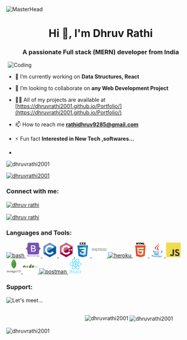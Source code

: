 ![MasterHead](https://i.gifer.com/6HLC.gif)

<h1 align="center">Hi 👋, I'm Dhruv Rathi</h1>
<h3 align="center">A passionate Full stack (MERN) developer from India</h3>

<img align="right" alt="Coding" width="500" margin-right="30px" src="https://www.thepostcity.com/wp-content/uploads/2020/12/Become-a-Web-Developer-780x470.jpg">



<p align="left"> <a href="https://twitter.com/" target="blank"><img src="https://img.shields.io/twitter/follow/?logo=twitter&style=for-the-badge" alt="" /></a> </p>

- 🔭 I’m currently working on **Data Structures, React**

- 👯 I’m looking to collaborate on **any Web Development Project**

- 👨‍💻 All of my projects are available at [https://dhruvrathi2001.github.io/Portfolio/](https://dhruvrathi2001.github.io/Portfolio/)

- 📫 How to reach me **rathidhruv9285@gmail.com**

- ⚡ Fun fact **Interested in New Tech ,softwares...**
- 

<p align="left"> <img src="https://komarev.com/ghpvc/?username=dhruvrathi2001&label=Profile%20views&color=0e75b6&style=flat" alt="dhruvrathi2001" /> </p>

<p align="left"> <a href="https://github.com/ryo-ma/github-profile-trophy"><img src="https://github-profile-trophy.vercel.app/?username=dhruvrathi2001" alt="dhruvrathi2001" /></a> </p>


<h3 align="left">Connect with me:</h3>
<p align="left">
<a href="https://linkedin.com/in/dhruv rathi" target="blank"><img align="center" src="https://raw.githubusercontent.com/rahuldkjain/github-profile-readme-generator/master/src/images/icons/Social/linked-in-alt.svg" alt="dhruv rathi" height="30" width="40" /></a>


<a href="https://twitter.com/home" target="blank"><img align="center" src="https://raw.githubusercontent.com/rahuldkjain/github-profile-readme-generator/master/src/images/icons/Social/twitter-alt.svg" alt="dhruv rathi" height="30" width="40" /></a>
</p>

<h3 align="left">Languages and Tools:</h3>
<p align="left"> <a href="https://www.gnu.org/software/bash/" target="_blank" rel="noreferrer"> <img src="https://www.vectorlogo.zone/logos/gnu_bash/gnu_bash-icon.svg" alt="bash" width="40" height="40"/> </a> <a href="https://getbootstrap.com" target="_blank" rel="noreferrer"> <img src="https://raw.githubusercontent.com/devicons/devicon/master/icons/bootstrap/bootstrap-plain-wordmark.svg" alt="bootstrap" width="40" height="40"/> </a> <a href="https://www.cprogramming.com/" target="_blank" rel="noreferrer"> <img src="https://raw.githubusercontent.com/devicons/devicon/master/icons/c/c-original.svg" alt="c" width="40" height="40"/> </a> <a href="https://www.w3schools.com/cpp/" target="_blank" rel="noreferrer"> <img src="https://raw.githubusercontent.com/devicons/devicon/master/icons/cplusplus/cplusplus-original.svg" alt="cplusplus" width="40" height="40"/> </a> <a href="https://www.w3schools.com/css/" target="_blank" rel="noreferrer"> <img src="https://raw.githubusercontent.com/devicons/devicon/master/icons/css3/css3-original-wordmark.svg" alt="css3" width="40" height="40"/> </a> <a href="https://expressjs.com" target="_blank" rel="noreferrer"> <img src="https://raw.githubusercontent.com/devicons/devicon/master/icons/express/express-original-wordmark.svg" alt="express" width="40" height="40"/> </a> <a href="https://heroku.com" target="_blank" rel="noreferrer"> <img src="https://www.vectorlogo.zone/logos/heroku/heroku-icon.svg" alt="heroku" width="40" height="40"/> </a> <a href="https://www.w3.org/html/" target="_blank" rel="noreferrer"> <img src="https://raw.githubusercontent.com/devicons/devicon/master/icons/html5/html5-original-wordmark.svg" alt="html5" width="40" height="40"/> </a> <a href="https://www.java.com" target="_blank" rel="noreferrer"> <img src="https://raw.githubusercontent.com/devicons/devicon/master/icons/java/java-original.svg" alt="java" width="40" height="40"/> </a> <a href="https://developer.mozilla.org/en-US/docs/Web/JavaScript" target="_blank" rel="noreferrer"> <img src="https://raw.githubusercontent.com/devicons/devicon/master/icons/javascript/javascript-original.svg" alt="javascript" width="40" height="40"/> </a> <a href="https://www.mongodb.com/" target="_blank" rel="noreferrer"> <img src="https://raw.githubusercontent.com/devicons/devicon/master/icons/mongodb/mongodb-original-wordmark.svg" alt="mongodb" width="40" height="40"/> </a> <a href="https://nodejs.org" target="_blank" rel="noreferrer"> <img src="https://raw.githubusercontent.com/devicons/devicon/master/icons/nodejs/nodejs-original-wordmark.svg" alt="nodejs" width="40" height="40"/> </a> <a href="https://postman.com" target="_blank" rel="noreferrer"> <img src="https://www.vectorlogo.zone/logos/getpostman/getpostman-icon.svg" alt="postman" width="40" height="40"/> </a> <a href="https://reactjs.org/" target="_blank" rel="noreferrer"> <img src="https://raw.githubusercontent.com/devicons/devicon/master/icons/react/react-original-wordmark.svg" alt="react" width="40" height="40"/> </a> </p>


<h3 align="left">Support:</h3>
<p><a href="https://www.buymeacoffee.com/Let's meet..."> <img align="left" src="https://cdn.buymeacoffee.com/buttons/v2/default-yellow.png" height="50" width="210" alt="Let's meet..." /></a></p><br><br>


<p><img align="left" src="https://github-readme-stats.vercel.app/api/top-langs?username=dhruvrathi2001&show_icons=true&locale=en&layout=compact" alt="dhruvrathi2001" /></p>

<p>&nbsp;<img align="center" src="https://github-readme-stats.vercel.app/api?username=dhruvrathi2001&show_icons=true&locale=en" alt="dhruvrathi2001" /></p>

<p><img align="center" src="https://github-readme-streak-stats.herokuapp.com/?user=dhruvrathi2001&" alt="dhruvrathi2001" /></p>

